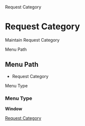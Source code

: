 
Request Category
# Request Category


Maintain Request Category

Menu Path
## Menu Path



- Request Category

Menu Type
### Menu Type

**Window**


[Request Category](functional-guide/window/window-request-category.md)